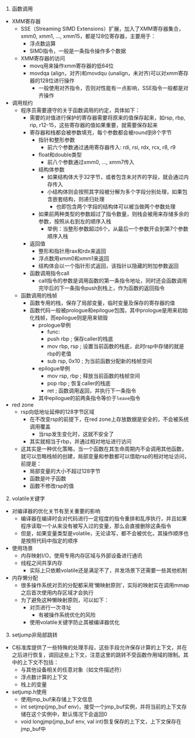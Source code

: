 1. 函数调用
- XMM寄存器
	- SSE（Streaming SIMD Extensions）扩展，加入了XMM寄存器集合，xmm0, xmm1, ..., xmm15，都是128位寄存器，主要用于：
		- 浮点数运算
		- SIMD指令，一般是一条指令操作多个数据
	- XMM寄存器的访问
		- movq用来操作xmm寄存器的低64位
		- movdqa (align，对齐)和movdqu (unalign，未对齐)可以对xmm寄存器的128位进行操作
			- 一般使用对齐指令，否则对性能有一点影响，SSE指令一般都是对齐操作
- 调用规约
	- 程序员需要遵守的关于函数调用的约定，具体如下：
		- 需要的对值进行保护的寄存器需要将原来的值保存起来，如rsp, rbp, rip, r12-15，这些寄存器的值如果重要，就需要保存起来
		- 寄存器和栈都会被参数填充，每个参数都会被round到8个字节
			- 指针和整形参数
				- 前六个参数通过通用寄存器传入: rdi, rsi, rdx, rcx, r8, r9
			- float和double类型
				- 前八个参数通过xmm0, ..., xmm7传入
			- 结构体参数
				- 如果结构体大于32字节，或者包含未对齐的字段，就会通过内存传入
				- 小结构体则会按照其字段被分解为多个字段分别处理，如果包含嵌套结构，则递归处理
					- 也即包含两个字段的结构体可以被当做两个参数处理
			- 如果前两种类型的参数超过了指令数量，则栈会被用来存储多余的参数，按照从右到左的顺序入栈
				- 举例：当整形参数超过6个，从最后一个参数开会到第7个参数顺序入栈
		- 返回值
			- 整形和指针用rax和rdx来返回
			- 浮点数用xmm0和xmm1来返回
			- 结构体会以一个指针形式返回，该指针以隐藏的附加参数返回
		- 函数调用指令call
			- call指令的参数是调用函数的第一条指令地址，同时还会函数调用完毕后的下一条指令push到栈上，作为函数的返回指令
	- 函数调用的栈帧
		- 函数专用的栈，保存了局部变量，临时变量及保存的寄存器的值
		- 函数代码一般被prologue和epilogue包围，其中prologue是用来初始化栈帧，而epilogue则是用来销毁
			- prologue举例
				- func:
				- push rbp		; 保存caller的栈底
				- mov rbp, rsp	; 设置当前函数的栈底，此时rsp中存储的就是rbp的老值
				- sub rsp, 0x10	; 为当前函数分配新的栈帧空间
			- epilogue举例
				- mov rsp, rbp	; 释放当前函数的栈帧空间
				- pop rbp		; 恢复caller的栈底
				- ret			; 函数调用返回，并执行下一条指令
			- 其中epilogue的前两条指令等价于`leave`指令	
- red zone
	- rsp向低地址延伸的128字节区域
		- 在不改变rsp的前提下，在red zone上存放数据是安全的，不会被系统调用覆盖
			- 当rsp发生变化时，这就不安全了
		- 其实就相当于rbp，并通过相对地址进行访问
	- 这其实是一种优化策略，当一个函数在其生命周期内不会调用其他函数，就可以忽略栈帧的创建，局部变量和参数都可以借助rsp的相对地址访问，前提是：
		- 局部变量的大小不超过128字节
		- 函数是叶子函数
		- 函数不修改rsp的值

2. volatile关键字
- 对编译器的优化关节有至关重要的影响
	- 编译器在编译时会对代码进行一定程度的指令重排和乱序执行，并且如果程序读取一个从来没有被写入过的变量，那么会直接删除这条指令
	- 但是，如果变量类型是volatile，无论读写，都不会被优化，其操作顺序也是按照代码中指定的顺序
- 使用场景
	- 内存映射I/O，使用专用内存区域与外部设备进行通讯
	- 线程之间共享内存
		- 实际上只依赖volatile还是满足不了，并发场景下还需要一些其他机制
- 内存懒分配
	- 很多操作系统对页的分配都采用‘懒映射原则’，实际的映射实在调用mmap之后首次使用内存区域才会执行
	- 为了避免这种懒映射原则，可以如下：
		- 对页进行一次寻址
			- 有被操作系统优化的风险
		- 使用volatile关键字防止其被编译器优化

3. setjump非局部跳转
- C标准库提供了一些特殊的处理手段，这些手段允许保存计算的上下文，并在之后进行恢复，调回这些上下文，注意这里的跳转不受函数作用域的限制。其中的上下文不包括：
	- 与其他设备相关的任意对象（如文件描述符）
	- 浮点数计算的上下文
	- 栈上的变量
- setjump.h使用
	- 使用jmp_buf来存储上下文信息
	- int setjmp(jmp_buf env)，接受一个jmp_buf实例，并将当前的上下文存储在这个实例中，默认情况下会返回0
	- void longjmp(jmp_buf env, val int)恢复保存的上下文，上下文保存在jmp_buf中
